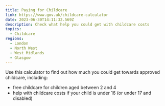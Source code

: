 ```yaml
---
title: Paying for Childcare
link: https://www.gov.uk/childcare-calculator
date: 2023-06-30T14:11:32.569Z
description: Check what help you could get with childcare costs
topics:
  - Childcare
regions:
  - London
  - North West
  - West Midlands
  - Glasgow
---
```

Use this calculator to find out how much you could get towards approved childcare, including: 

* free childcare for children aged between 2 and 4
* help with childcare costs if your child is under 16 (or under 17 and disabled)